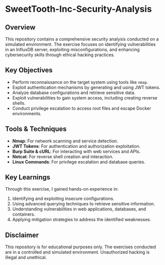 # SweetTooth-Inc-Security-Analysis

## Overview 
This repository contains a comprehensive security analysis conducted on a simulated environment. The exercise focuses on identifying vulnerabilities in an InfluxDB server, exploiting misconfigurations, and enhancing cybersecurity skills through ethical hacking practices.

## Key Objectives 
- Perform reconnaissance on the target system using tools like `nmap`.
- Exploit authentication mechanisms by generating and using JWT tokens.
- Analyze database configurations and retrieve sensitive data. 
- Exploit vulnerabilities to gain system access, including creating reverse shells.
- Conduct privilege escalation to access root files and escape Docker environments.

## Tools & Techniques
- **Nmap**: For network scanning and service detection.
- **JWT Tokens**: For authentication and authorization exploitation.
- **Burp Suite & cURL**: For interacting with web services and APIs.
- **Netcat**: For reverse shell creation and interaction.
- **Linux Commands**: For privilege escalation and database queries.

## Key Learnings
Through this exercise, I gained hands-on experience in:
1. Identifying and exploiting insecure configurations.
2. Using advanced querying techniques to retrieve sensitive information.
3. Understanding vulnerabilities in web applications, databases, and containers.
4. Applying mitigation strategies to address the identified weaknesses.

## Disclaimer
This repository is for educational purposes only. The exercises conducted are in a controlled and simulated environment. Unauthorized hacking is illegal and unethical.


